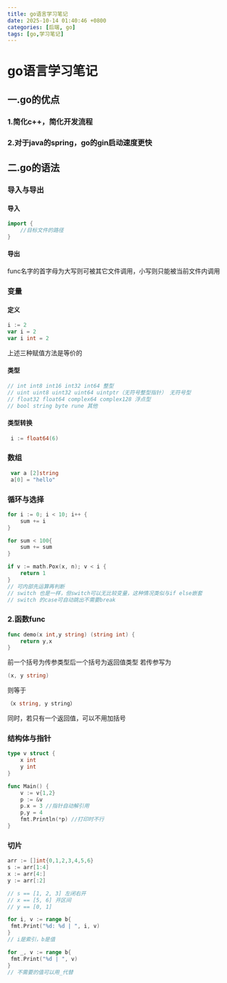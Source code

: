 ```yaml
---
title: go语言学习笔记
date: 2025-10-14 01:40:46 +0800
categories: [后端, go]
tags: [go,学习笔记]
---
```


# go语言学习笔记
## 一.go的优点
### 1.简化c++，简化开发流程
### 2.对于java的spring，go的gin启动速度更快
## 二.go的语法
### 导入与导出
#### 导入
```go
import {
	//目标文件的路径
}
```
#### 导出
func名字的首字母为大写则可被其它文件调用，小写则只能被当前文件内调用
### 变量
#### 定义
```go
i := 2
var i = 2
var i int = 2
```
上述三种赋值方法是等价的
#### 类型
```go
// int int8 int16 int32 int64 整型
// uint uint8 uint32 uint64 uintptr（无符号整型指针） 无符号型
// float32 float64 complex64 complex128 浮点型
// bool string byte rune 其他
```
#### 类型转换
```go
 i := float64(6)
```
### 数组
```go
 var a [2]string
 a[0] = "hello"
```
### 循环与选择
```go
for i := 0; i < 10; i++ {
	sum += i
}

for sum < 100{
	sum += sum
}

if v := math.Pox(x, n); v < i {
	return 1
}
// 可内部先运算再判断
// switch 也是一样，但switch可以无比较变量，这种情况类似与if else嵌套
// switch 的case可自动跳出不需要break
```
### 2.函数func
```go
func demo(x int,y string) (string int) {
	return y,x
}
```
前一个括号为传参类型后一个括号为返回值类型
若传参写为
```go
(x, y string)
```
则等于
```go
（x string, y string）
```
同时，若只有一个返回值，可以不用加括号
### 结构体与指针
```go
type v struct {
	x int
	y int
}

func Main() {
	v := v{1,2}
	p := &v
	p.x = 3 //指针自动解引用
	p,y = 4
	fmt.Println(*p) //打印时不行
}
```
### 切片
```go
arr := []int{0,1,2,3,4,5,6}
s := arr[1:4]
x := arr[4:]
y := arr[:2]

// s == [1, 2, 3] 左闭右开
// x == [5, 6] 开区间
// y == [0, 1]

for i, v := range b{
 fmt.Print("%d: %d | ", i, v)
}
// i是索引，b是值

for _, v := range b{
 fmt.Print("%d | ", v)
}
// 不需要的值可以用_代替
```